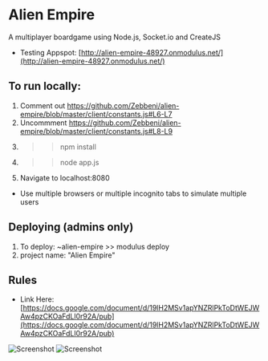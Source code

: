# Alien Empire
A multiplayer boardgame using Node.js, Socket.io and CreateJS
- Testing Appspot: [http://alien-empire-48927.onmodulus.net/](http://alien-empire-48927.onmodulus.net/)

## To run locally:
1. Comment out https://github.com/Zebbeni/alien-empire/blob/master/client/constants.js#L6-L7
2. Uncommment https://github.com/Zebbeni/alien-empire/blob/master/client/constants.js#L8-L9
3. >> npm install
4. >> node app.js
5. Navigate to localhost:8080
 - Use multiple browsers or multiple incognito tabs to simulate multiple users 

## Deploying (admins only)
1. To deploy: ~alien-empire >> modulus deploy
2. project name: "Alien Empire"

## Rules
- Link Here: [https://docs.google.com/document/d/19lH2MSv1apYNZRlPkToDtWEJWAw4pzCKOaFdLl0r92A/pub](https://docs.google.com/document/d/19lH2MSv1apYNZRlPkToDtWEJWAw4pzCKOaFdLl0r92A/pub)

![Screenshot](https://s3-us-west-2.amazonaws.com/alien-empire/github/github_image1.jpg "Alien Empire Login")
![Screenshot](https://s3-us-west-2.amazonaws.com/alien-empire/github/github_image2.jpg "Alien Empire In-Game")
